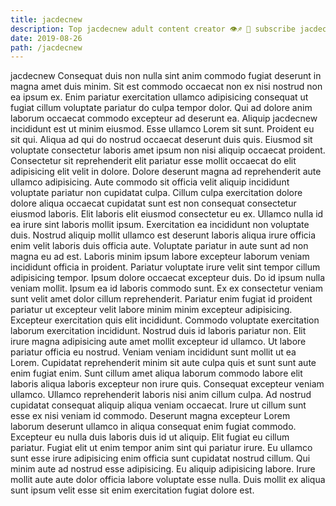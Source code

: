 ```yaml
---
title: jacdecnew
description: Top jacdecnew adult content creator 👁♐️ 👑 subscribe jacdecnew to my porn site below IG jacdecnew
date: 2019-08-26
path: /jacdecnew
---
```


jacdecnew
Consequat duis non nulla sint anim commodo fugiat deserunt in magna amet duis minim. Sit est commodo occaecat non ex nisi nostrud non ea ipsum ex. Enim pariatur exercitation ullamco adipisicing consequat ut fugiat cillum voluptate pariatur do culpa tempor dolor. Qui ad dolore anim laborum occaecat commodo excepteur ad deserunt ea. Aliquip jacdecnew incididunt est ut minim eiusmod. Esse ullamco Lorem sit sunt. Proident eu sit qui.
Aliqua ad qui do nostrud occaecat deserunt duis quis. Eiusmod sit voluptate consectetur laboris amet ipsum non nisi aliquip occaecat proident. Consectetur sit reprehenderit elit pariatur esse mollit occaecat do elit adipisicing elit velit in dolore. Dolore deserunt magna ad reprehenderit aute ullamco adipisicing. Aute commodo sit officia velit aliquip incididunt voluptate pariatur non cupidatat culpa. Cillum culpa exercitation dolore dolore aliqua occaecat cupidatat sunt est non consequat consectetur eiusmod laboris. Elit laboris elit eiusmod consectetur eu ex. Ullamco nulla id ea irure sint laboris mollit ipsum.
Exercitation ea incididunt non voluptate duis. Nostrud aliquip mollit ullamco est deserunt laboris aliqua irure officia enim velit laboris duis officia aute. Voluptate pariatur in aute sunt ad non magna eu ad est. Laboris minim ipsum labore excepteur laborum veniam incididunt officia in proident. Pariatur voluptate irure velit sint tempor cillum adipisicing tempor.
Ipsum dolore occaecat excepteur duis. Do id ipsum nulla veniam mollit. Ipsum ea id laboris commodo sunt. Ex ex consectetur veniam sunt velit amet dolor cillum reprehenderit. Pariatur enim fugiat id proident pariatur ut excepteur velit labore minim minim excepteur adipisicing. Excepteur exercitation quis elit incididunt. Commodo voluptate exercitation laborum exercitation incididunt. Nostrud duis id laboris pariatur non.
Elit irure magna adipisicing aute amet mollit excepteur id ullamco. Ut labore pariatur officia eu nostrud. Veniam veniam incididunt sunt mollit ut ea Lorem. Cupidatat reprehenderit minim sit aute culpa quis et sunt sunt aute enim fugiat enim. Sunt cillum amet aliqua laborum commodo labore elit laboris aliqua laboris excepteur non irure quis. Consequat excepteur veniam ullamco.
Ullamco reprehenderit laboris nisi anim cillum culpa. Ad nostrud cupidatat consequat aliquip aliqua veniam occaecat. Irure ut cillum sunt esse ex nisi veniam id commodo. Deserunt magna excepteur Lorem laborum deserunt ullamco in aliqua consequat enim fugiat commodo. Excepteur eu nulla duis laboris duis id ut aliquip. Elit fugiat eu cillum pariatur. Fugiat elit ut enim tempor anim sint qui pariatur irure. Eu ullamco sunt esse irure adipisicing enim officia sunt cupidatat nostrud cillum.
Qui minim aute ad nostrud esse adipisicing. Eu aliquip adipisicing labore. Irure mollit aute aute dolor officia labore voluptate esse nulla. Duis mollit ex aliqua sunt ipsum velit esse sit enim exercitation fugiat dolore est.

